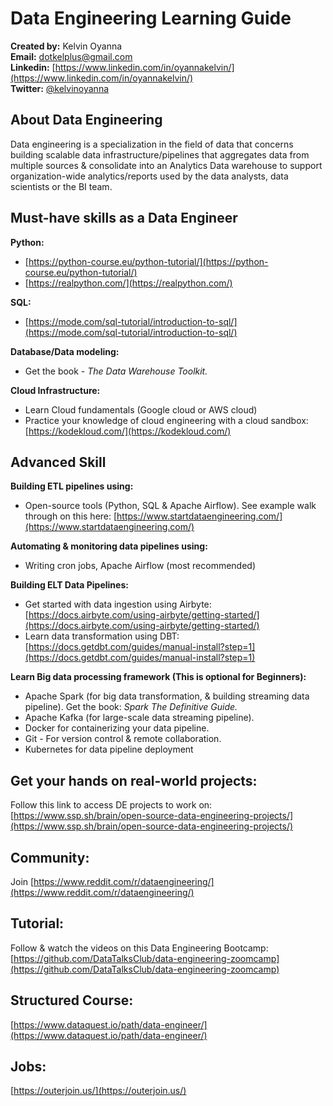 # **Data Engineering Learning Guide**

**Created by:** Kelvin Oyanna  
**Email:** [dotkelplus@gmail.com](mailto:dotkelplus@gmail.com)  
**Linkedin:** [https://www.linkedin.com/in/oyannakelvin/](https://www.linkedin.com/in/oyannakelvin/)  
**Twitter:** [@kelvinoyanna](https://twitter.com/kelvinoyanna)  

## **About Data Engineering**

Data engineering is a specialization in the field of data that concerns building scalable data infrastructure/pipelines that aggregates data from multiple sources & consolidate into an Analytics Data warehouse to support organization-wide analytics/reports used by the data analysts, data scientists or the BI team.

## **Must-have skills as a Data Engineer**

**Python:**  
- [https://python-course.eu/python-tutorial/](https://python-course.eu/python-tutorial/)
- [https://realpython.com/](https://realpython.com/)

**SQL:**  
- [https://mode.com/sql-tutorial/introduction-to-sql/](https://mode.com/sql-tutorial/introduction-to-sql/)

**Database/Data modeling:**  
- Get the book - *The Data Warehouse Toolkit.*

**Cloud Infrastructure:**  
- Learn Cloud fundamentals (Google cloud or AWS cloud)
- Practice your knowledge of cloud engineering with a cloud sandbox: [https://kodekloud.com/](https://kodekloud.com/)

## **Advanced Skill**

**Building ETL pipelines using:**
- Open-source tools (Python, SQL & Apache Airflow). See example walk through on this here: [https://www.startdataengineering.com/](https://www.startdataengineering.com/)

**Automating & monitoring data pipelines using:**
- Writing cron jobs, Apache Airflow (most recommended)

**Building ELT Data Pipelines:**
- Get started with data ingestion using Airbyte: [https://docs.airbyte.com/using-airbyte/getting-started/](https://docs.airbyte.com/using-airbyte/getting-started/)
- Learn data transformation using DBT: [https://docs.getdbt.com/guides/manual-install?step=1](https://docs.getdbt.com/guides/manual-install?step=1)

**Learn Big data processing framework (This is optional for Beginners):**
- Apache Spark (for big data transformation, & building streaming data pipeline). Get the book: *Spark The Definitive Guide.*
- Apache Kafka (for large-scale data streaming pipeline).
- Docker for containerizing your data pipeline.
- Git - For version control & remote collaboration.
- Kubernetes for data pipeline deployment

## **Get your hands on real-world projects:**

Follow this link to access DE projects to work on: [https://www.ssp.sh/brain/open-source-data-engineering-projects/](https://www.ssp.sh/brain/open-source-data-engineering-projects/)

## **Community:**

Join [https://www.reddit.com/r/dataengineering/](https://www.reddit.com/r/dataengineering/)

## **Tutorial:**

Follow & watch the videos on this Data Engineering Bootcamp:  
[https://github.com/DataTalksClub/data-engineering-zoomcamp](https://github.com/DataTalksClub/data-engineering-zoomcamp)

## **Structured Course:**

[https://www.dataquest.io/path/data-engineer/](https://www.dataquest.io/path/data-engineer/)

## **Jobs:**

[https://outerjoin.us/](https://outerjoin.us/)
